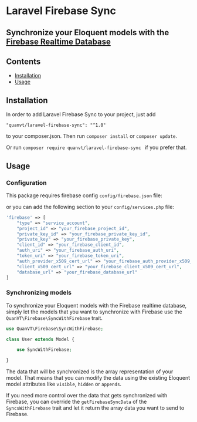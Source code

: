 # Laravel Firebase Sync
## Synchronize your Eloquent models with the [Firebase Realtime Database](https://firebase.google.com/docs/database/)

## Contents
- [Installation](#installation)
- [Usage](#usage)


## Installation
In order to add Laravel Firebase Sync to your project, just add

    "quanvt/laravel-firebase-sync": "^1.0"

to your composer.json. Then run `composer install` or `composer update`.

Or run `composer require quanvt/laravel-firebase-sync ` if you prefer that.

## Usage

### Configuration
This package requires firebase config `config/firebase.json` file:

or you can add the following section to your `config/services.php` file:

```php
'firebase' => [
    "type" => "service_account",
    "project_id" => "your_firebase_project_id",
    "private_key_id" => "your_firebase_private_key_id",
    "private_key" => "your_firebase_private_key",
    "client_id" => "your_firebase_client_id",
    "auth_uri" => "your_firebase_auth_uri",
    "token_uri" => "your_firebase_token_uri",
    "auth_provider_x509_cert_url" => "your_firebase_auth_provider_x509_cert_url",
    "client_x509_cert_url" => "your_firebase_client_x509_cert_url",
    "database_url" => "your_firebase_database_url"
]
```

### Synchronizing models
To synchronize your Eloquent models with the Firebase realtime database, simply let the models that you want to synchronize with Firebase use the `QuanVT\Firebase\SyncWithFirebase` trait.

```php
use QuanVT\Firebase\SyncWithFirebase;

class User extends Model {

    use SyncWithFirebase;

}
```

The data that will be synchronized is the array representation of your model. That means that you can modify the data using the existing Eloquent model attributes like `visible`, `hidden` or `appends`.

If you need more control over the data that gets synchronized with Firebase, you can override the `getFirebaseSyncData` of the `SyncsWithFirebase` trait and let it return the array data you want to send to Firebase.
